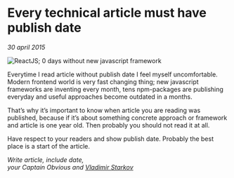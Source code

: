 # Every technical article must have publish date

_30 april 2015_

![ReactJS; 0 days without new javascript framework](https://pbs.twimg.com/media/CBigK8NWIAELu5g.jpg:large)

Everytime I read article without publish date I feel myself uncomfortable.
Modern frontend world is very fast changing thing; new javascript frameworks
are inventing every month, tens npm-packages are publishing everyday and useful
approaches become outdated in a months.

That’s why it’s important to know when article you are reading was published,
because if it’s about something concrete approach or framework and article is
one year old. Then probably you should not read it at all.

Have respect to your readers and show publish date. Probably the best place
is a start of the article.

_Write article, include date,  
your Captain Obvious and [Vladimir Starkov](http://iamstarkov.com/)_
